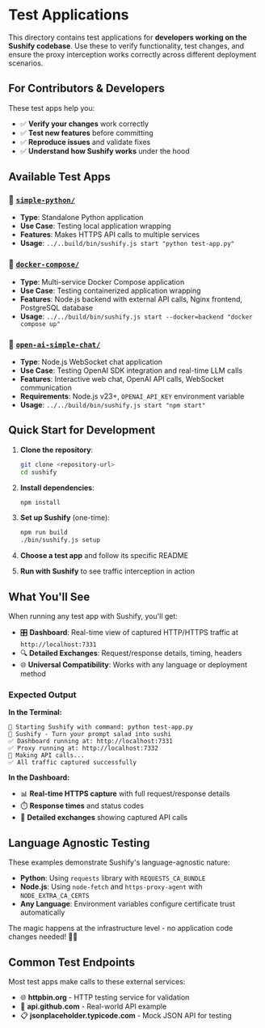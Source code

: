 # Test Applications

This directory contains test applications for **developers working on the Sushify codebase**. Use these to verify functionality, test changes, and ensure the proxy interception works correctly across different deployment scenarios.

## For Contributors & Developers

These test apps help you:

- ✅ **Verify your changes** work correctly
- ✅ **Test new features** before committing
- ✅ **Reproduce issues** and validate fixes
- ✅ **Understand how Sushify works** under the hood

## Available Test Apps

### 📁 [`simple-python/`](./simple-python/)

- **Type**: Standalone Python application
- **Use Case**: Testing local application wrapping
- **Features**: Makes HTTPS API calls to multiple services
- **Usage**: `../..build/bin/sushify.js start "python test-app.py"`

### 📁 [`docker-compose/`](./docker-compose/)

- **Type**: Multi-service Docker Compose application
- **Use Case**: Testing containerized application wrapping
- **Features**: Node.js backend with external API calls, Nginx frontend, PostgreSQL database
- **Usage**: `../../build/bin/sushify.js start --docker=backend "docker compose up"`

### 📁 [`open-ai-simple-chat/`](./open-ai-simple-chat/)

- **Type**: Node.js WebSocket chat application
- **Use Case**: Testing OpenAI SDK integration and real-time LLM calls
- **Features**: Interactive web chat, OpenAI API calls, WebSocket communication
- **Requirements**: Node.js v23+, `OPENAI_API_KEY` environment variable
- **Usage**: `../../build/bin/sushify.js start "npm start"`

## Quick Start for Development

1. **Clone the repository**:

   ```bash
   git clone <repository-url>
   cd sushify
   ```

2. **Install dependencies**:

   ```bash
   npm install
   ```

3. **Set up Sushify** (one-time):

   ```bash
   npm run build
   ./bin/sushify.js setup
   ```

4. **Choose a test app** and follow its specific README

5. **Run with Sushify** to see traffic interception in action

## What You'll See

When running any test app with Sushify, you'll get:

- 🎛️ **Dashboard**: Real-time view of captured HTTP/HTTPS traffic at `http://localhost:7331`
- 🔍 **Detailed Exchanges**: Request/response details, timing, headers
- 🌐 **Universal Compatibility**: Works with any language or deployment method

### Expected Output

**In the Terminal:**

```
🚀 Starting Sushify with command: python test-app.py
🍣 Sushify - Turn your prompt salad into sushi
✅ Dashboard running at: http://localhost:7331
✅ Proxy running at: http://localhost:7332
📡 Making API calls...
✅ All traffic captured successfully
```

**In the Dashboard:**

- 📊 **Real-time HTTPS capture** with full request/response details
- ⏱️ **Response times** and status codes
- 🔗 **Detailed exchanges** showing captured API calls

## Language Agnostic Testing

These examples demonstrate Sushify's language-agnostic nature:

- **Python**: Using `requests` library with `REQUESTS_CA_BUNDLE`
- **Node.js**: Using `node-fetch` and `https-proxy-agent` with `NODE_EXTRA_CA_CERTS`
- **Any Language**: Environment variables configure certificate trust automatically

The magic happens at the infrastructure level - no application code changes needed! 🍣✨

## Common Test Endpoints

Most test apps make calls to these external services:

- 🌐 **httpbin.org** - HTTP testing service for validation
- 🐙 **api.github.com** - Real-world API example
- 📋 **jsonplaceholder.typicode.com** - Mock JSON API for testing
